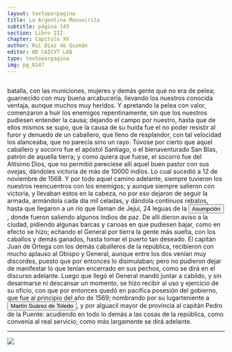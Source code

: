 ```yaml
---
layout: textoporpagina
title: La Argentina Manuscrita
subtitle: página 143
section: Libro III
chapter: Capítulo XV
author: Rui Díaz de Guzmán
editor: HD CAICYT LAB
type: textoporpagina
img: pg_0147
---
```


<div class="row">
    <div class="column">
<p>batalla, con las municiones, mujeres y demás gente que no era de pelea; guarnecido con muy buena arcabucería, llevando los nuestros conocida ventaja, aunque muchos muy heridos. Y apretando la pelea con valor, comenzaron a huir los enemigos repentinamente, sin que los nuestros pudiesen entender la causa; dejando el campo por nuestro, hasta que de ellos mismos se supo, que la causa de su huida fue el no poder resistir al furor y denuedo de un caballero, que lleno de resplandor, con tal velocidad los alanceaba, que no parecía sino un rayo. Túvose por cierto que aquel caballero y socorro fue el apóstol Santiago, o el bienaventurado San Blas, patrón de aquella tierra; y como quiera que fuese, el socorro fue del Altísimo Dios, que no permitió pereciese allí aquel buen pastor con sus ovejas, dándoles victoria de más de 10000 indios. Lo cual sucedió a 12 de noviembre de 1568. Y por todo aquel camino adelante, siempre tuvieron los nuestros reencuentros con los enemigos; y aunque siempre salieron con victoria, y llevaban estos en la cabeza, no por eso dejaron de seguir la armada, armándola cada día mil celadas, y dándola continuos rebatos, hasta que llegaron a un río que llaman de Jejuí, 24 leguas de la <a href="https://recogito.pelagios.org/document/wzqxhk0h3vpikm/part/1/edit#64fce548-bb13-47d1-91f6-447186b24f96" target="_blank"><button class="balloon" data-balloon-pos="up" data-balloon-length="large" data-balloon="Asunción del Paraguay.">Asumpción</button></a>, donde fueron saliendo algunos indios de paz. De allí dieron aviso a la ciudad, pidiendo algunas barcas y canoas en que pudiesen bajar, como en efecto se hizo; echando el General por tierra la gente más suelta, con los caballos y demás ganados, hasta tomar el puerto tan deseado. El capitán Juan de Ortega con los demás caballeros de la república, recibieron con mucho aplauso al Obispo y General, aunque entre los dos venían muy discordes, puesto que por entonces lo disimulaban; pero no pudieron dejar de manifestar lo que tenían encerrado en sus pechos, como se dirá en el discurso adelante. Luego que llegó el General mandó juntar a cabildo, y sin desarmarse ni descansar un momento, se hizo recibir al uso y ejercicio de su oficio, con que por entonces quedó en pacifica posesión del gobierno, que fue al principio del año de 1569; nombrando por su lugarteniente a <button class="balloon" data-balloon-pos="up" data-balloon-length="large" data-balloon="Martín Suárez de Toledo nacido como Martín II Suárez de Toledo y Saavedra fue un hidalgo, militar y explorador español que se desempeñó como teniente de gobernador de Asunción desde 1569 y luego como administrador interino de la gobernación del Río de la Plata y del Paraguay, entre 1572 y 1574, al ser depuesto Felipe de Cáceres quien a su vez estaba suplantando al adelantado Juan Ortiz de Zárate, siendo este hecho perpetrado por el obispo Pedro Fernández de la Torre. En el año 1573 comisionó al entonces alguacil mayor del Río de la Plata, Juan de Garay, para que fundara una nueva ciudad que sirviera de conexión marítima, la cual se llamaría &quot;Santa Fe de la Vera Cruz&quot;.">Martín Suárez de Toledo</button>, y por alguacil mayor de provincia al capitán Pedro de la Puente: acudiendo en todo lo demás a las cosas de la república, como convenía al real servicio; como más largamente se dirá adelante.</p><hr></div>

<div class="column">
<a href="{{site.baseurl}}/assets/img/argentina_manuscrita/{{page.img}}.jpg"><img src="{{site.baseurl}}/assets/img/argentina_manuscrita/{{page.img}}.jpg"></a>
</div>
</div>